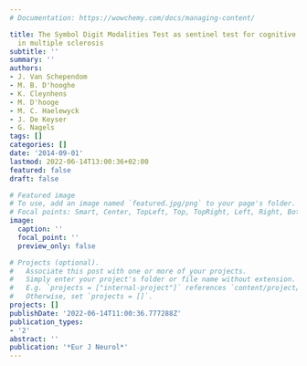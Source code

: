 ```yaml
---
# Documentation: https://wowchemy.com/docs/managing-content/

title: The Symbol Digit Modalities Test as sentinel test for cognitive impairment
  in multiple sclerosis
subtitle: ''
summary: ''
authors:
- J. Van Schependom
- M. B. D'hooghe
- K. Cleynhens
- M. D'hooge
- M. C. Haelewyck
- J. De Keyser
- G. Nagels
tags: []
categories: []
date: '2014-09-01'
lastmod: 2022-06-14T13:00:36+02:00
featured: false
draft: false

# Featured image
# To use, add an image named `featured.jpg/png` to your page's folder.
# Focal points: Smart, Center, TopLeft, Top, TopRight, Left, Right, BottomLeft, Bottom, BottomRight.
image:
  caption: ''
  focal_point: ''
  preview_only: false

# Projects (optional).
#   Associate this post with one or more of your projects.
#   Simply enter your project's folder or file name without extension.
#   E.g. `projects = ["internal-project"]` references `content/project/deep-learning/index.md`.
#   Otherwise, set `projects = []`.
projects: []
publishDate: '2022-06-14T11:00:36.777288Z'
publication_types:
- '2'
abstract: ''
publication: '*Eur J Neurol*'
---
```

